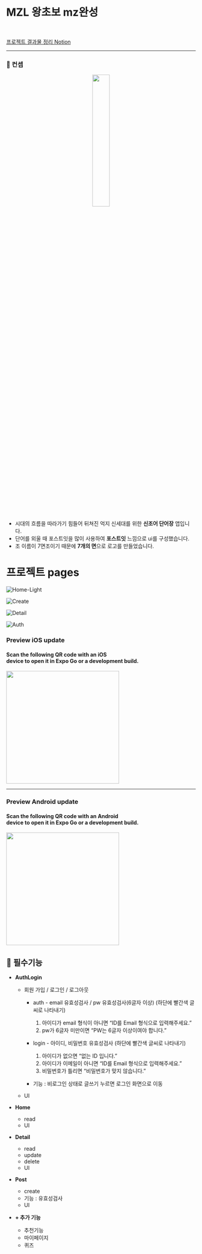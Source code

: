 # MZL 왕초보 mz완성

<br>

[프로젝트 결과물 정리 Notion](https://www.notion.so/8c7f89e3837d40eeac0ad255d771c3af?pvs=4)

<hr>

<h3>📌 컨셉</h3>
<p align="center">
  <img src="https://user-images.githubusercontent.com/115724947/228865893-2b004f5b-bd42-43e7-90b5-98255f42f713.png" width="30%" />
</p>


- 시대의 흐름을 따라가기 힘들어 뒤쳐진 억지 신세대를 위한 **신조어 단어장** 앱입니다.
- 단어를 외울 때 포스트잇을 많이 사용하여 **포스트잇** 느낌으로 ui를 구성했습니다.
- 조 이름이 7면조이기 때문에 **7개의 면**으로 로고를 만들었습니다.


<h1>프로젝트 pages</h1>

![Home-Light](https://user-images.githubusercontent.com/115724947/227960276-62f46a86-9ffc-4e76-8afb-042e5434c4cd.png)

![Create](https://user-images.githubusercontent.com/115724947/227960256-4a9cadff-cf11-4917-b0e3-3800adf94c5c.png)

![Detail](https://user-images.githubusercontent.com/115724947/227960265-c98c2be4-e180-477d-89aa-7eb4d698769f.png)

![Auth](https://user-images.githubusercontent.com/115724947/227960270-d3758a9a-685c-4d18-82d0-9204b4b72104.png)




<h3>Preview iOS update</h3>

<h4>
Scan the following QR code with an iOS<br>device to open it in Expo Go or a development build.
</h4>
<image width='300px' src='https://qr.expo.dev/eas-update?updateId=598f9023-cee1-4181-bf17-e923d107e00d&appScheme=exp&host=u.expo.dev'>



<hr>

<h3>Preview Android update</h3>

<h4>
Scan the following QR code with an Android<br> device to open it in Expo Go or a development build.
</h4>
<image width='300px' src='https://qr.expo.dev/eas-update?updateId=7ceb3d0c-55b0-4843-9c5e-417b5e182c0d&appScheme=exp&host=u.expo.dev'>



<h2>🚨 필수기능</h2>

- **AuthLogin**
    - 회원 가입 / 로그인 / 로그아웃
        - auth - email 유효성검사 / pw 유효성검사(6글자 이상) (하단에 빨간색 글씨로 나타내기)
            1. 아이디가 email 형식이 아니면 “ID를 Email 형식으로 입력해주세요.”
            2. pw가 6글자 미만이면 “PW는 6글자 이상이여야 합니다.”
        - login - 아이디, 비밀번호 유효성검사 (하단에 빨간색 글씨로 나타내기)
            1. 아이디가 없으면 “없는 ID 입니다.”
            2. 아이디가 이메일이 아니면 “ID를 Email 형식으로 입력해주세요.”
            3. 비밀번호가 틀리면 “비밀번호가 맞지 않습니다.”
        
        - 기능 : 비로그인 상태로 글쓰기 누르면 로그인 화면으로 이동
    - UI
    
- **Home**
    - read
    - UI
    
- **Detail**
    - read 
    - update
    - delete
    - UI
    
- **Post**
    - create
    - 기능 : 유효성검사
    - UI 
    
- **+ 추가 기능**
    - 추천기능
    - 마이페이지
    - 퀴즈
